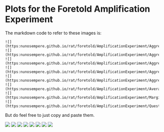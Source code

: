 # Plots for the Foretold Amplification Experiment

The markdown code to refer to these images is:
```
![](https:nunosempere.github.io/rat/foretold/AmplificationExperiment/AggregateEndComparison.png)
![](https:nunosempere.github.io/rat/foretold/AmplificationExperiment/AggregateEndNAF.png)
![](https:nunosempere.github.io/rat/foretold/AmplificationExperiment/AggregateEndOC.png)
![](https:nunosempere.github.io/rat/foretold/AmplificationExperiment/AggregateScoreAcrossTimeNAF.png)
![](https:nunosempere.github.io/rat/foretold/AmplificationExperiment/AggregateScoreAcrossTimeOC.png)
![](https:nunosempere.github.io/rat/foretold/AmplificationExperiment/AverageQuestionAcrossTimeComparison.png)
![](https:nunosempere.github.io/rat/foretold/AmplificationExperiment/MarginalImprovementAcrossTimeComparison.png)
![](https:nunosempere.github.io/rat/foretold/AmplificationExperiment/QuestionsAcrossTimeWithPrior.png)
```




But do feel free to just copy and paste them.

![](https:nunosempere.github.io/rat/foretold/AmplificationExperiment/AggregateEndComparison.png)
![](https:nunosempere.github.io/rat/foretold/AmplificationExperiment/AggregateEndNAF.png)
![](https:nunosempere.github.io/rat/foretold/AmplificationExperiment/AggregateEndOC.png)
![](https:nunosempere.github.io/rat/foretold/AmplificationExperiment/AggregateScoreAcrossTimeNAF.png)
![](https:nunosempere.github.io/rat/foretold/AmplificationExperiment/AggregateScoreAcrossTimeOC.png)
![](https:nunosempere.github.io/rat/foretold/AmplificationExperiment/AverageQuestionAcrossTimeComparison.png)
![](https:nunosempere.github.io/rat/foretold/AmplificationExperiment/MarginalImprovementAcrossTimeComparison.png)
![](https:nunosempere.github.io/rat/foretold/AmplificationExperiment/QuestionsAcrossTimeWithPrior.png)
